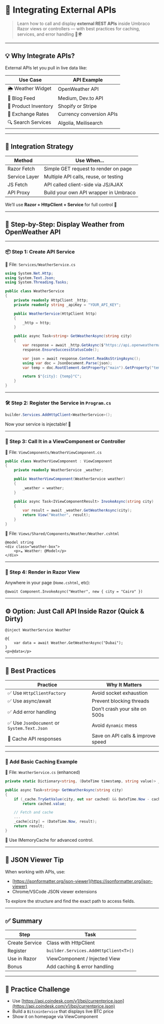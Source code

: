 # 🔌 Integrating External APIs

> Learn how to call and display **external REST APIs** inside Umbraco Razor views or controllers — with best practices for caching, services, and error handling 🧠🌍

---

## 💡 Why Integrate APIs?

External APIs let you pull in live data like:

| Use Case             | API Example              |
| -------------------- | ------------------------ |
| 🌦️ Weather Widget    | OpenWeather API          |
| 📰 Blog Feed         | Medium, Dev.to API       |
| 🛒 Product Inventory | Shopify or Stripe        |
| 💸 Exchange Rates    | Currency conversion APIs |
| 🔍 Search Services   | Algolia, Meilisearch     |

---

## 🧠 Integration Strategy

| Method        | Use When...                           |
| ------------- | ------------------------------------- |
| Razor Fetch   | Simple GET request to render on page  |
| Service Layer | Multiple API calls, reuse, or testing |
| JS Fetch      | API called client-side via JS/AJAX    |
| API Proxy     | Build your own API wrapper in Umbraco |

We’ll use **Razor + HttpClient + Service** for full control 💪

---

## 🧱 Step-by-Step: Display Weather from OpenWeather API

---

### 📦 Step 1: Create API Service

📁 File: `Services/WeatherService.cs`

```csharp
using System.Net.Http;
using System.Text.Json;
using System.Threading.Tasks;

public class WeatherService
{
    private readonly HttpClient _http;
    private readonly string _apiKey = "YOUR_API_KEY";

    public WeatherService(HttpClient http)
    {
        _http = http;
    }

    public async Task<string> GetWeatherAsync(string city)
    {
        var response = await _http.GetAsync($"https://api.openweathermap.org/data/2.5/weather?q={city}&appid={_apiKey}&units=metric");
        response.EnsureSuccessStatusCode();

        var json = await response.Content.ReadAsStringAsync();
        using var doc = JsonDocument.Parse(json);
        var temp = doc.RootElement.GetProperty("main").GetProperty("temp").GetDecimal();

        return $"{city}: {temp}°C";
    }
}
```

---

### 🛠 Step 2: Register the Service in `Program.cs`

```csharp
builder.Services.AddHttpClient<WeatherService>();
```

Now your service is injectable! 🧠

---

### 🧾 Step 3: Call It in a ViewComponent or Controller

📁 File: `ViewComponents/WeatherViewComponent.cs`

```csharp
public class WeatherViewComponent : ViewComponent
{
    private readonly WeatherService _weather;

    public WeatherViewComponent(WeatherService weather)
    {
        _weather = weather;
    }

    public async Task<IViewComponentResult> InvokeAsync(string city)
    {
        var result = await _weather.GetWeatherAsync(city);
        return View("Weather", result);
    }
}
```

📁 File: `Views/Shared/Components/Weather/Weather.cshtml`

```cshtml
@model string
<div class="weather-box">
    <p>☁️ Weather: @Model</p>
</div>
```

---

### 🧩 Step 4: Render in Razor View

Anywhere in your page (`Home.cshtml`, etc):

```cshtml
@await Component.InvokeAsync("Weather", new { city = "Cairo" })
```

---

## ⚙️ Option: Just Call API Inside Razor (Quick & Dirty)

```cshtml
@inject WeatherService Weather

@{
    var data = await Weather.GetWeatherAsync("Dubai");
}
<p>@data</p>
```

---

## 🧠 Best Practices

| Practice                                    | Why It Matters                    |
| ------------------------------------------- | --------------------------------- |
| ✅ Use `HttpClientFactory`                  | Avoid socket exhaustion           |
| ✅ Use async/await                          | Prevent blocking threads          |
| ✅ Add error handling                       | Don’t crash your site on 500s     |
| ✅ Use `JsonDocument` or `System.Text.Json` | Avoid `dynamic` mess              |
| 🧠 Cache API responses                      | Save on API calls & improve speed |

---

### 🧰 Add Basic Caching Example

📁 File: `WeatherService.cs` (enhanced)

```csharp
private static Dictionary<string, (DateTime timestamp, string value)> _cache = new();

public async Task<string> GetWeatherAsync(string city)
{
    if (_cache.TryGetValue(city, out var cached) && DateTime.Now - cached.timestamp < TimeSpan.FromMinutes(10))
        return cached.value;

    // Fetch and cache
    ...
    _cache[city] = (DateTime.Now, result);
    return result;
}
```

🧠 Use IMemoryCache for advanced control.

---

## 👀 JSON Viewer Tip

When working with APIs, use:

- [https://jsonformatter.org/json-viewer](https://jsonformatter.org/json-viewer)
- Chrome/VSCode JSON viewer extensions

To explore the structure and find the exact path to access fields.

---

## ✅ Summary

| Step           | Task                                  |
| -------------- | ------------------------------------- |
| Create Service | Class with HttpClient                 |
| Register       | `builder.Services.AddHttpClient<T>()` |
| Use in Razor   | ViewComponent / Injected View         |
| Bonus          | Add caching & error handling          |

---

## 🚀 Practice Challenge

- Use [https://api.coindesk.com/v1/bpi/currentprice.json](https://api.coindesk.com/v1/bpi/currentprice.json)
- Build a `BitcoinService` that displays live BTC price
- Show it on homepage via ViewComponent
